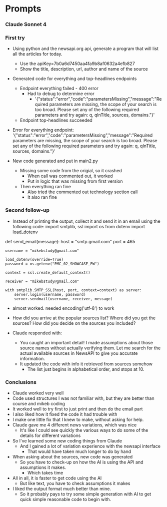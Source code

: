 # Prompts

### Claude Sonnet 4 


### First try
- Using python and the newsapi.org api, generate a program that will list all the articles for today.
  - Use the apiKey=7b0a6d7450aa4fa9b8af0632a4e1b827
  - Show the title, description, url, author and name of the source
- Generated code for everything and top-headlines endpoints
  - Endpoint everything failed - 400 error
    - Had to debug to determine error
      - '{"status":"error","code":"parametersMissing","message":"Required parameters are missing, the scope of your search is too broad. Please set any of the following required parameters and try again: q, qInTitle, sources, domains."}'
  - Endpoint top-headlines succeeded

- Error for everything endpoint: '{"status":"error","code":"parametersMissing","message":"Required parameters are missing, the scope of your search is too broad. Please set any of the following required parameters and try again: q, qInTitle, sources, domains."}'
- New code generated and put in main2.py
  - Missing some code from the origial, so it crashed
    - When call was commented out, it worked
    - Put in logic that was missing from first version
  - Then everything ran fine
    - Also tried the commented out technology section call
    - It also ran fine

### Second follow-up

- Instead of printing the output, collect it and send it in an email using the following code: import smtplib, ssl
import os
from dotenv import load_dotenv

def send_email(message):
    host = "smtp.gmail.com"
    port = 465

    username = "mikebstudy@gmail.com"

    load_dotenv(override=True)
    password = os.getenv("PMC_02_SHOWCASE_PW")

    context = ssl.create_default_context()

    receiver = "mikebstudy@gmail.com"

    with smtplib.SMTP_SSL(host, port, context=context) as server:
        server.login(username, password)
        server.sendmail(username, receiver, message)

- almost worked. needed encoding('utf-8') to work

- How did you arrive at the popular sources list? Where did you get the sources? How did you decide on the sources you included?
- Claude responded with:
  - You caught an important detail! I made assumptions about those source names without actually verifying them. Let me search for the actual available sources in NewsAPI to give you accurate information.
  - It updated the code with info it retrieved from sources somehow
    - The list just begins in alphabetical order, and stops at 10.

### Conclusions
- Claude worked very well
- Code used structures I was not familiar with, but they are better than course and mikeb coding
- It worked well to try first to just print and then do the email part
- I also liked how it fixed the code it had trouble with
- I make one little fix that I knew to make, without asking for help.
- Claude gave me 4 different news variations, which was nice
  - It's like I could see quickly the various ways to do some of the details for different variations
- So I've learned some new coding things from Claude 
  - And I gained a lot of variation experience with the newsapi interface 
    - That would have taken much longer to do by hand
- When asking about the sources, new code was generated
  - So you have to check-up on how the AI is using the API and assumptions it makes.
    - Which takes time
- All in all, it is faster to get code using the AI
  - But like text, you have to check assumptions it makes
- I liked the output format much better than mine.
  - So it probably pays to try some simple generation with AI to get quick simple reasonable code to begin with.
